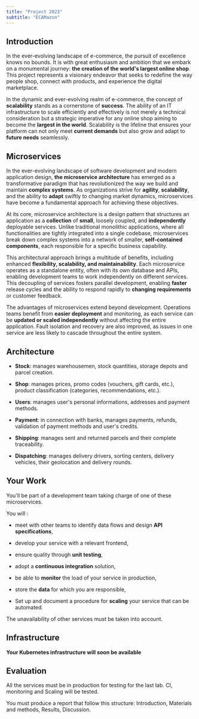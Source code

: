 ```yaml
---
title: "Project 2023"
subtitle: "ECAMazon"
---
```


## Introduction

In the ever-evolving landscape of e-commerce, the pursuit of excellence knows no bounds. It is with great enthusiasm and ambition that we embark on a monumental journey: **the creation of the world's largest online shop**. This project represents a visionary endeavor that seeks to redefine the way people shop, connect with products, and experience the digital marketplace.

In the dynamic and ever-evolving realm of e-commerce, the concept of **scalability** stands as a cornerstone of **success**. The ability of an IT infrastructure to scale efficiently and effectively is not merely a technical consideration but a strategic imperative for any online shop aiming to become the **largest in the world**. Scalability is the lifeline that ensures your platform can not only meet **current demands** but also grow and adapt to **future needs** seamlessly.

## Microservices

In the ever-evolving landscape of software development and modern application design, **the microservice architecture** has emerged as a transformative paradigm that has revolutionized the way we build and maintain **complex systems**. As organizations strive for **agility**, **scalability**, and the ability to **adapt** swiftly to changing market dynamics, microservices have become a fundamental approach for achieving these objectives.

At its core, microservice architecture is a design pattern that structures an application as a **collection** of **small**, loosely coupled, and **independently** deployable services. Unlike traditional monolithic applications, where all functionalities are tightly integrated into a single codebase, microservices break down complex systems into a network of smaller, **self-contained components**, each responsible for a specific business capability.

This architectural approach brings a multitude of benefits, including enhanced **flexibility, scalability, and maintainability**. Each microservice operates as a standalone entity, often with its own database and APIs, enabling development teams to work independently on different services. This decoupling of services fosters parallel development, enabling **faster** release cycles and the ability to respond rapidly to **changing requirements** or customer feedback.

The advantages of microservices extend beyond development. Operations teams benefit from **easier deployment** and monitoring, as each service can be **updated or scaled independently** without affecting the entire application. Fault isolation and recovery are also improved, as issues in one service are less likely to cascade throughout the entire system.

## Architecture

- **Stock**: manages warehousemen, stock quantities, storage depots and parcel creation.

- **Shop**: manages prices, promo codes (vouchers, gift cards, etc.), product classification (categories, recommendations, etc.).

- **Users**: manages user's personal informations, addresses and payment methods.

- **Payment**: in connection with banks, manages payments, refunds, validation of payment methods and user's credits.

- **Shipping**: manages sent and returned parcels and their complete traceability.

- **Dispatching**: manages delivery drivers, sorting centers, delivery vehicles, their geolocation and delivery rounds.

## Your Work

You'll be part of a development team taking charge of one of these microservices.

You will :

- meet with other teams to identify data flows and design **API specifications**,

- develop your service with a relevant frontend,

- ensure quality through **unit testing**,

- adopt a **continuous integration** solution,

- be able to **monitor** the load of your service in production,

- store the **data** for which you are responsible,

- Set up and document a procedure for **scaling** your service that can be automated.

The unavailability of other services must be taken into account.

## Infrastructure

**Your Kubernetes infrastructure will soon be available**

## Evaluation

All the services must be in production for testing for the last lab. CI, monitoring and Scaling will be tested.

You must produce a report that follow this structure: Introduction, Materials and methods, Results, Discussion.
